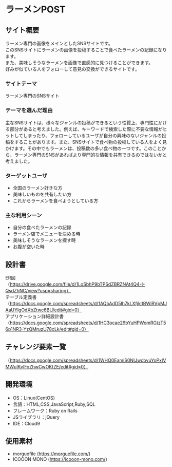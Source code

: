 # ラーメンPOST

## サイト概要
ラーメン専門の画像をメインとしたSNSサイトです。  
このSNSサイトにラーメンの画像を投稿することで食べたラーメンの記録になります。  
また、美味しそうなラーメンを画像で直感的に見つけることができます。　　  
好みが似ている人をフォローして意見の交換ができるサイトです。  

### サイトテーマ
ラーメン専門のSNSサイト

### テーマを選んだ理由
主なSNSサイトは、様々なジャンルの投稿ができるという性質上、専門性にかける部分があると考えました。例えば、キーワードで検索した際に不要な情報がヒットしてしまったり、フォローしているユーザが自分の興味のないジャンルの投稿をすることがあります。また、SNSサイトで食べ物の投稿している人をよく見かけます。その中でもラーメンは、投稿数の多い食べ物の一つです。このことから、ラーメン専門のSNSがあればより専門的な情報を共有できるのではないかと考えました。　　

### ターゲットユーザ
* 全国のラーメン好きな方
* 美味しいものを共有したい方
* これからラーメンを食べようとしている方

### 主な利用シーン
* 自分の食べたラーメンの記録
* ラーメン店でメニューを決める時
* 美味しそうなラーメンを探す時
* お腹が空いた時

## 設計書
ER図  
（https://drive.google.com/file/d/1LoSbhP9bTPSdZBRZNAt4Q4-I-QsdZhNC/view?usp=sharing）  
テーブル定義書  
（https://docs.google.com/spreadsheets/d/1AQbAdD5Ih7kLXfjkltBWiRVpMJAaUYlgOdXbZtwc6BU/edit#gid=0）  
アプリケーション詳細設計書  
（https://docs.google.com/spreadsheets/d/1HC3ocae29bYuHPWomRGtzT56p1NR3-YzQMruzU78cLk/edit#gid=0）  

## チャレンジ要素一覧
（https://docs.google.com/spreadsheets/d/1WHQ0EamiS0NIJwcbvuYoPxIVMWuIKvlFoZhwCwOKtZE/edit#gid=0）

## 開発環境
- OS：Linux(CentOS)
- 言語：HTML,CSS,JavaScript,Ruby,SQL
- フレームワーク：Ruby on Rails
- JSライブラリ：jQuery
- IDE：Cloud9

## 使用素材
* morguefile (https://morguefile.com/)
* ICOOON MONO (https://icooon-mono.com/)
